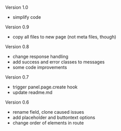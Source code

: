 Version 1.0

- simplify code

Version 0.9

- copy all files to new page (not meta files, though)

Version 0.8

- change response handling
- add success and error classes to messages
- some code improvements

Version 0.7

- trigger panel.page.create hook
- update readme.md

Version 0.6

- rename field, clone caused issues
- add placeholder and buttontext options
- change order of elements in route
